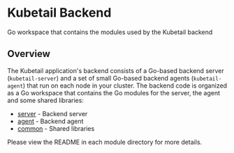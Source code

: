# Kubetail Backend

Go workspace that contains the modules used by the Kubetail backend

## Overview

The Kubetail application's backend consists of a Go-based backend server (`kubetail-server`) and a set of small Go-based backend agents (`kubetail-agent`) that run on each node in your cluster. The backend code is organized as a Go workspace that contains the Go modules for the server, the agent and some shared libraries:

* [server](server) - Backend server
* [agent](agent) - Backend agent
* [common](common) - Shared libraries

Please view the README in each module directory for more details.
